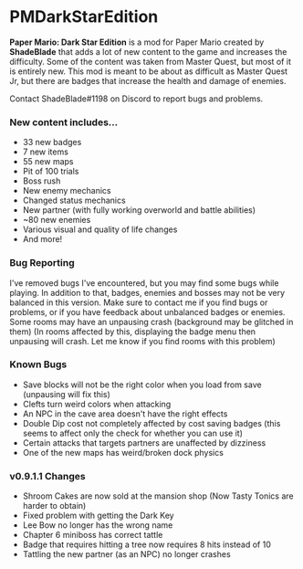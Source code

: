 # PMDarkStarEdition
**Paper Mario: Dark Star Edition** is a mod for Paper Mario created by **ShadeBlade** that adds a lot of new content to the game and increases the difficulty.
Some of the content was taken from Master Quest, but most of it is entirely new.
This mod is meant to be about as difficult as Master Quest Jr, but there are badges that increase the health and damage of enemies.

Contact ShadeBlade#1198 on Discord to report bugs and problems.

### **New content includes...**
- 33 new badges
- 7 new items
- 55 new maps
- Pit of 100 trials
- Boss rush
- New enemy mechanics
- Changed status mechanics
- New partner (with fully working overworld and battle abilities)
- ~80 new enemies
- Various visual and quality of life changes
- And more!

### Bug Reporting
I've removed bugs I've encountered, but you may find some bugs while playing. In addition to that, badges, enemies and bosses may not be very balanced in this version.
Make sure to contact me if you find bugs or problems, or if you have feedback about unbalanced badges or enemies.
Some rooms may have an unpausing crash (background may be glitched in them) (In rooms affected by this, displaying the badge menu then unpausing will crash. Let me know if you find rooms with this problem)

### Known Bugs
- Save blocks will not be the right color when you load from save (unpausing will fix this)
- Clefts turn weird colors when attacking
- An NPC in the cave area doesn't have the right effects
- Double Dip cost not completely affected by cost saving badges (this seems to affect only the check for whether you can use it)
- Certain attacks that targets partners are unaffected by dizziness
- One of the new maps has weird/broken dock physics

### v0.9.1.1 Changes
- Shroom Cakes are now sold at the mansion shop (Now Tasty Tonics are harder to obtain)
- Fixed problem with getting the Dark Key
- Lee Bow no longer has the wrong name
- Chapter 6 miniboss has correct tattle
- Badge that requires hitting a tree now requires 8 hits instead of 10
- Tattling the new partner (as an NPC) no longer crashes
